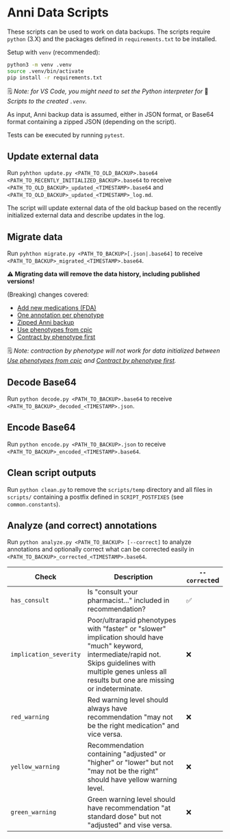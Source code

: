 # Anni Data Scripts

These scripts can be used to work on data backups.
The scripts require `python` (3.X) and the packages defined in
`requirements.txt` to be installed.

Setup with `venv` (recommended):

```bash
python3 -m venv .venv
source .venv/bin/activate
pip install -r requirements.txt
```

🗒️ _Note: for VS Code, you might need to set the Python interpreter for_
📜 _Scripts to the created `.venv`._

As input, Anni backup data is assumed, either in JSON format, or Base64 format
containing a zipped JSON (depending on the script).

Tests can be executed by running `pytest`.

## Update external data

Run `pyhthon update.py <PATH_TO_OLD_BACKUP>.base64
<PATH_TO_RECENTLY_INITIALIZED_BACKUP>.base64` to receive
`<PATH_TO_OLD_BACKUP>_updated_<TIMESTAMP>.base64` and
`<PATH_TO_OLD_BACKUP>_updated_<TIMESTAMP>_log.md`.

The script will update external data of the old backup based on the recently
initialized external data and describe updates in the log.

## Migrate data

Run `pyhthon migrate.py <PATH_TO_BACKUP>[.json|.base64]` to receive
`<PATH_TO_BACKUP>_migrated_<TIMESTAMP>.base64`.

**⚠️ Migrating data will remove the data history, including
published versions!**

(Breaking) changes covered:

* [Add new medications (FDA)](https://github.com/hpi-dhc/PharMe/pull/582)
* [One annotation per phenotype](https://github.com/hpi-dhc/PharMe/pull/597)
* [Zipped Anni backup](https://github.com/hpi-dhc/PharMe/pull/599)
* [Use phenotypes from cpic](https://github.com/hpi-dhc/PharMe/pull/602)
* [Contract by phenotype first](https://github.com/hpi-dhc/PharMe/pull/604)

🗒️ _Note: contraction by phenotype will not work for data initialized between
[Use phenotypes from cpic](https://github.com/hpi-dhc/PharMe/pull/602) and
[Contract by phenotype first](https://github.com/hpi-dhc/PharMe/pull/604)._

## Decode Base64

Run `python decode.py <PATH_TO_BACKUP>.base64` to receive
`<PATH_TO_BACKUP>_decoded_<TIMESTAMP>.json`.

## Encode Base64

Run `python encode.py <PATH_TO_BACKUP>.json` to receive
`<PATH_TO_BACKUP>_encoded_<TIMESTAMP>.base64`.

## Clean script outputs

Run `python clean.py` to remove the `scripts/temp` directory and all files in
`scripts/` containing a postfix defined in `SCRIPT_POSTFIXES` (see
`common.constants`).

## Analyze (and correct) annotations

Run `python analyze.py <PATH_TO_BACKUP> [--correct]` to analyze annotations and
optionally correct what can be corrected easily in
`<PATH_TO_BACKUP>_corrected_<TIMESTAMP>.base64`.

| Check | Description | `--correct`ed |
| ----- | ----------- | ------------- |
| `has_consult` | Is "consult your pharmacist..." included in recommendation? | ✅ |
| `implication_severity` | Poor/ultrarapid phenotypes with "faster" or "slower" implication should have "much" keyword, intermediate/rapid not. Skips guidelines with multiple genes unless all results but one are missing or indeterminate. | ❌ |
| `red_warning` | Red warning level should always have recommendation "may not be the right medication" and vice versa. | ❌ |
| `yellow_warning` | Recommendation containing "adjusted" or "higher" or "lower" but not "may not be the right" should have yellow warning level. | ❌ |
| `green_warning` | Green warning level should have recommendation "at standard dose" but not "adjusted" and vise versa. | ❌ |
